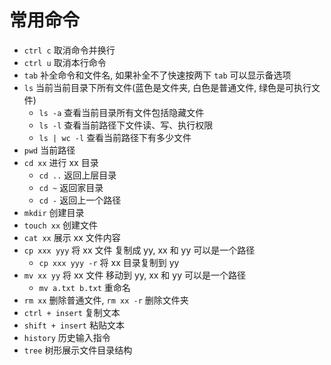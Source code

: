 # 常用命令

-  `ctrl c` 取消命令并换行
-  `ctrl u` 取消本行命令
-  `tab` 补全命令和文件名, 如果补全不了快速按两下 `tab` 可以显示备选项
-  `ls` 当前当前目录下所有文件(蓝色是文件夹, 白色是普通文件, 绿色是可执行文件)
   -  `ls -a` 查看当前目录所有文件包括隐藏文件
   -  `ls -l` 查看当前路径下文件读、写、执行权限
   -  `ls | wc -l` 查看当前路径下有多少文件
-  `pwd` 当前路径
-  `cd xx`  进行 xx 目录
   -  `cd ..` 返回上层目录
   -  `cd ~` 返回家目录
   -  `cd -` 返回上一个路径
-  `mkdir` 创建目录
-  `touch xx` 创建文件
-  `cat xx` 展示 xx 文件内容 
-  `cp xxx yyy` 将 xx 文件 复制成 yy, xx 和 yy 可以是一个路径
   -  `cp xxx yyy -r` 将 xx 目录复制到 yy
-  `mv xx yy` 将 xx 文件 移动到 yy, xx 和 yy 可以是一个路径
   -  `mv a.txt b.txt` 重命名
-  `rm xx` 删除普通文件, `rm xx -r` 删除文件夹
-  `ctrl + insert` 复制文本
-  `shift + insert` 粘贴文本
-  `history` 历史输入指令
-  `tree` 树形展示文件目录结构